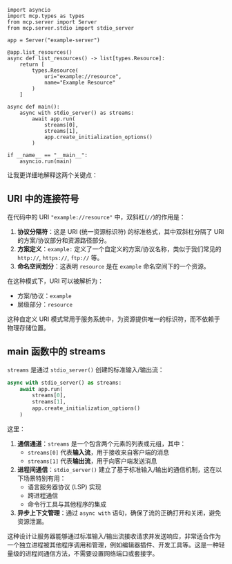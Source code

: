     import asyncio
    import mcp.types as types
    from mcp.server import Server
    from mcp.server.stdio import stdio_server
    
    app = Server("example-server")
    
    @app.list_resources()
    async def list_resources() -> list[types.Resource]:
        return [
            types.Resource(
                uri="example://resource",
                name="Example Resource"
            )
        ]
    
    async def main():
        async with stdio_server() as streams:
            await app.run(
                streams[0],
                streams[1],
                app.create_initialization_options()
            )
    
    if __name__ == "__main__":
        asyncio.run(main)

让我更详细地解释这两个关键点：

## URI 中的连接符号

在代码中的 URI `"example://resource"` 中，双斜杠(`//`)的作用是：

1. **协议分隔符**：这是 URI (统一资源标识符) 的标准格式，其中双斜杠分隔了 URI 的方案/协议部分和资源路径部分。
2. **方案定义**：`example:` 定义了一个自定义的方案/协议名称，类似于我们常见的 `http://`, `https://`, `ftp://` 等。
3. **命名空间划分**：这表明 `resource` 是在 `example` 命名空间下的一个资源。

在这种模式下，URI 可以被解析为：

- 方案/协议：`example`
- 层级部分：`resource`

这种自定义 URI 模式常用于服务系统中，为资源提供唯一的标识符，而不依赖于物理存储位置。

## main 函数中的 streams

`streams` 是通过 `stdio_server()` 创建的标准输入/输出流：

```python
async with stdio_server() as streams:
    await app.run(
        streams[0],
        streams[1],
        app.create_initialization_options()
    )
```

这里：

1. **通信通道**：`streams` 是一个包含两个元素的列表或元组，其中：
   - `streams[0]` 代表**输入流**，用于接收来自客户端的消息
   - `streams[1]` 代表**输出流**，用于向客户端发送消息
2. **进程间通信**：`stdio_server()` 建立了基于标准输入/输出的通信机制，这在以下场景特别有用：
   - 语言服务器协议 (LSP) 实现
   - 跨进程通信
   - 命令行工具与其他程序的集成
3. **异步上下文管理**：通过 `async with` 语句，确保了流的正确打开和关闭，避免资源泄漏。

这种设计让服务器能够通过标准输入/输出流接收请求并发送响应，非常适合作为一个独立进程被其他程序调用和管理，例如编辑器插件、开发工具等。这是一种轻量级的进程间通信方法，不需要设置网络端口或套接字。